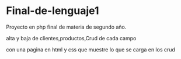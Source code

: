 # Final-de-lenguaje1 
Proyecto en php  final de materia de segundo año.

alta y baja de clientes,productos,Crud de cada campo

con una pagina en html y css que muestre lo que se carga en los crud


